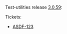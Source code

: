 Test-utilities release [3.0.59](https://github.com/maweeks/test-utilities/pull/57):

Tickets:

- [ASDF-123](https://bob.atlassian.net/browse/ASDF-123)
